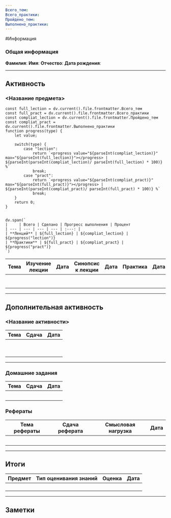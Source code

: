 ```yaml
---
Всего_тем: 
Всего_практики: 
Пройдено_тем: 
Выполнено_практики:
---
```

#Информация
### Общая информация

**Фамилия**:
**Имя**:
**Отчество**:
**Дата рождения**: 

---
## Активность

###  <Название предмета>


```dataviewjs
const full_lection = dv.current().file.frontmatter.Всего_тем
const full_pract = dv.current().file.frontmatter.Всего_практики
const compliat_lection = dv.current().file.frontmatter.Пройдено_тем
const compliat_pract = dv.current().file.frontmatter.Выполнено_практики
function progress(type) {
    let value;
    
    switch(type) {
        case "lection": 
			return `<progress value="${parseInt(compliat_lection)}" max="${parseInt(full_lection)}"></progress> | ${parseInt(parseInt(compliat_lection)/ parseInt(full_lection) * 100)} %`
            break;
        case "pract":
			return `<progress value="${parseInt(compliat_pract)}" max="${parseInt(full_pract)}"></progress> | ${parseInt(parseInt(compliat_pract)/ parseInt(full_pract) * 100)} %`
            break;
    }
    return 0;
}


dv.span(`
|     | Всего | Сделано | Прогресс выполнения | Процент 
| --- | --- | --- | --- | :---: |
| **Лекций** | ${full_lection} | ${compliat_lection} | ${progress("lection")}
| **Практики** | ${full_pract} | ${compliat_pract} | ${progress("pract")}
`)
```

| Тема | Изучение лекции | Дата | Синопсис к лекции | Дата | Практика | Дата |
| ---- | :-------------: | ---- | :---------------: | ---- | :------: | ---- |
|      |                 |      |                   |      |          |      |
|      |                 |      |                   |      |          |      |
|      |                 |      |                   |      |          |      |
|      |                 |      |                   |      |          |      |
|      |                 |      |                   |      |          |      |
|      |                 |      |                   |      |          |      |
|      |                 |      |                   |      |          |      |

---
## Дополнительная активность

### <Название активности>

| Тема | Сдача | Дата |
| ---- | :---: | :--: |
|      |       |      |
|      |       |      |
|      |       |      |
|      |       |      |
|      |       |      |
|      |       |      |
|      |       |      |
|      |       |      |
|      |       |      |

---
### Домашние задания 

| Тема | Сдача | Дата |
| ---- | :---: | ---- |
|      |       |      |
|      |       |      |
|      |       |      |
|      |       |      |
|      |       |      |

### Рефераты

| Тема рефераты | Сдача реферата | Смысловая нагрузка | Дата |
| ------------- | :------------: | :----------------: | :--: |
|               |                |                    |      |
|               |                |                    |      |
|               |                |                    |      |
|               |                |                    |      |
|               |                |                    |      |

---
## Итоги

| Предмет | Тип оценивания знаний | Оценка | Дата |
| ------- | :-------------------: | :----: | :--: |
|         |                       |        |      |
|         |                       |        |      |
|         |                       |        |      |
|         |                       |        |      |

---
## Заметки